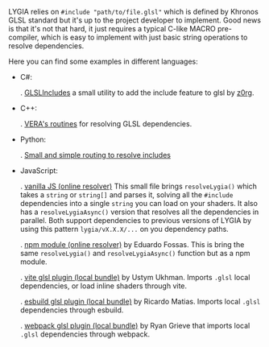 LYGIA relies on `#include "path/to/file.glsl"` which is defined by Khronos GLSL standard but it's up to the project developer to implement. Good news is that it's not that hard, it just requires a typical C-like MACRO pre-compiler, which is easy to implement with just basic string operations to resolve dependencies.

Here you can find some examples in different languages:

  - C#:
  
    . [GLSLIncludes](https://github.com/seb776/GLSLIncludes) a small utility to add the include feature to glsl by [z0rg](https://github.com/seb776).

  - C++:

    . [VERA's routines](https://github.com/patriciogonzalezvivo/vera/blob/main/src/ops/fs.cpp#L110-L171) for resolving GLSL dependencies.

  - Python:

    . [Small and simple routing to resolve includes](https://gist.github.com/patriciogonzalezvivo/9a50569c2ef9b08058706443a39d838e)

  - JavaScript: 
  
    . [vanilla JS (online resolver)](https://lygia.xyz/resolve.js) This small file brings `resolveLygia()` which takes a `string` or `string[]` and parses it, solving all the `#include` dependencies into a single `string` you can load on your shaders. It also has a `resolveLygiaAsync()` version that resolves all the dependencies in parallel. Both support dependencies to previous versions of LYGIA by using this pattern `lygia/vX.X.X/...` on you dependency paths. 
  
    . [npm module (online resolver)](https://www.npmjs.com/package/resolve-lygia) by Eduardo Fossas. This is bring the same `resolveLygia()` and `resolveLygiaAsync()` function but as a npm module.

    . [vite glsl plugin (local bundle)](https://github.com/UstymUkhman/vite-plugin-glsl) by Ustym Ukhman. Imports `.glsl` local dependencies, or load inline shaders through vite.
  
    . [esbuild glsl plugin (local bundle)](https://github.com/ricardomatias/esbuild-plugin-glsl-include) by Ricardo Matias. Imports local `.glsl` dependencies through esbuild.

    . [webpack glsl plugin (local bundle)](https://github.com/grieve/webpack-glsl-loader) by Ryan Grieve that imports local `.glsl` dependencies through webpack.
